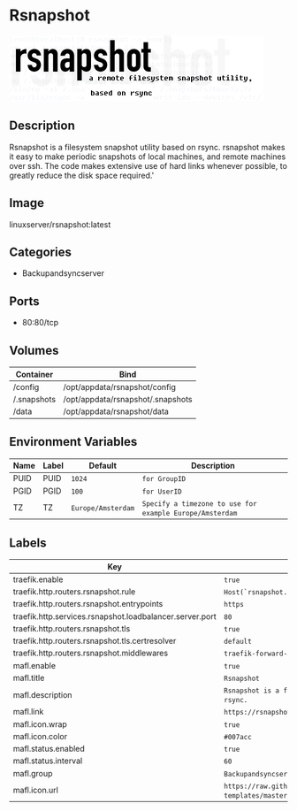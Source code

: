 # Rsnapshot

![Logo](images/Rsnapshot.png)

## Description
Rsnapshot is a filesystem snapshot utility based on rsync. rsnapshot makes it easy to make periodic snapshots of local machines, and remote machines over ssh. The code makes extensive use of hard links whenever possible, to greatly reduce the disk space required.'

## Image
linuxserver/rsnapshot:latest

## Categories
- Backupandsyncserver

## Ports
- 80:80/tcp

## Volumes
| Container | Bind |
|-----------|------|
| /config | /opt/appdata/rsnapshot/config |
| /.snapshots | /opt/appdata/rsnapshot/.snapshots |
| /data | /opt/appdata/rsnapshot/data |

## Environment Variables
| Name | Label | Default | Description |
|------|-------|---------|-------------|
| PUID | PUID | ```1024``` | ```for GroupID``` |
| PGID | PGID | ```100``` | ```for UserID``` |
| TZ | TZ | ```Europe/Amsterdam``` | ```Specify a timezone to use for example Europe/Amsterdam``` |

## Labels
| Key | Value |
|-----|-------|
| traefik.enable | ```true``` |
| traefik.http.routers.rsnapshot.rule | ```Host(`rsnapshot.{$TRAEFIK_INGRESS_DOMAIN}`)``` |
| traefik.http.routers.rsnapshot.entrypoints | ```https``` |
| traefik.http.services.rsnapshot.loadbalancer.server.port | ```80``` |
| traefik.http.routers.rsnapshot.tls | ```true``` |
| traefik.http.routers.rsnapshot.tls.certresolver | ```default``` |
| traefik.http.routers.rsnapshot.middlewares | ```traefik-forward-auth``` |
| mafl.enable | ```true``` |
| mafl.title | ```Rsnapshot``` |
| mafl.description | ```Rsnapshot is a filesystem snapshot utility based on rsync.``` |
| mafl.link | ```https://rsnapshot.{$TRAEFIK_INGRESS_DOMAIN}``` |
| mafl.icon.wrap | ```true``` |
| mafl.icon.color | ```#007acc``` |
| mafl.status.enabled | ```true``` |
| mafl.status.interval | ```60``` |
| mafl.group | ```Backupandsyncserver``` |
| mafl.icon.url | ```https://raw.githubusercontent.com/linuxserver/docker-templates/master/linuxserver.io/img/rsnapshot.png``` |

